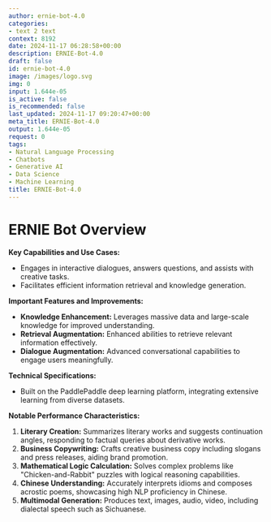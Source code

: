 ```yaml
---
author: ernie-bot-4.0
categories:
- text 2 text
context: 8192
date: 2024-11-17 06:28:58+00:00
description: ERNIE-Bot-4.0
draft: false
id: ernie-bot-4.0
image: /images/logo.svg
img: 0
input: 1.644e-05
is_active: false
is_recommended: false
last_updated: 2024-11-17 09:20:47+00:00
meta_title: ERNIE-Bot-4.0
output: 1.644e-05
request: 0
tags:
- Natural Language Processing
- Chatbots
- Generative AI
- Data Science
- Machine Learning
title: ERNIE-Bot-4.0
---
```
















# ERNIE Bot Overview

**Key Capabilities and Use Cases:**
- Engages in interactive dialogues, answers questions, and assists with creative tasks.
- Facilitates efficient information retrieval and knowledge generation.

**Important Features and Improvements:**
- **Knowledge Enhancement:** Leverages massive data and large-scale knowledge for improved understanding.
- **Retrieval Augmentation:** Enhanced abilities to retrieve relevant information effectively.
- **Dialogue Augmentation:** Advanced conversational capabilities to engage users meaningfully.

**Technical Specifications:**
- Built on the PaddlePaddle deep learning platform, integrating extensive learning from diverse datasets.

**Notable Performance Characteristics:**
1. **Literary Creation:** Summarizes literary works and suggests continuation angles, responding to factual queries about derivative works.
2. **Business Copywriting:** Crafts creative business copy including slogans and press releases, aiding brand promotion.
3. **Mathematical Logic Calculation:** Solves complex problems like "Chicken-and-Rabbit" puzzles with logical reasoning capabilities.
4. **Chinese Understanding:** Accurately interprets idioms and composes acrostic poems, showcasing high NLP proficiency in Chinese.
5. **Multimodal Generation:** Produces text, images, audio, video, including dialectal speech such as Sichuanese.


